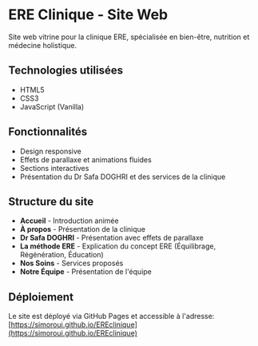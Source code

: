 # ERE Clinique - Site Web

Site web vitrine pour la clinique ERE, spécialisée en bien-être, nutrition et médecine holistique.

## Technologies utilisées

- HTML5
- CSS3
- JavaScript (Vanilla)

## Fonctionnalités

- Design responsive
- Effets de parallaxe et animations fluides
- Sections interactives
- Présentation du Dr Safa DOGHRI et des services de la clinique

## Structure du site

- **Accueil** - Introduction animée
- **À propos** - Présentation de la clinique
- **Dr Safa DOGHRI** - Présentation avec effets de parallaxe
- **La méthode ERE** - Explication du concept ERE (Équilibrage, Régénération, Éducation)
- **Nos Soins** - Services proposés
- **Notre Équipe** - Présentation de l'équipe

## Déploiement

Le site est déployé via GitHub Pages et accessible à l'adresse: [https://simoroui.github.io/EREclinique](https://simoroui.github.io/EREclinique) 